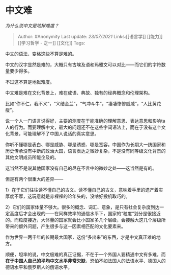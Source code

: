 # 中文难
*为什么说中文是地狱难度？*

> Author: #Anonymity
> Last update: *23/07/2021* 
> Links:[[语言学]] [[能力]] [[学习哲学 - 之一]] [[文化]]
> Tags:    

中文的语法、变格这些不算是难的。

中文的汉字显然是难的，大概只有古埃及语和玛雅文可以对比——而它们的字符数量要少得多。

不过这不算是地狱难度。

中文难是难在文化背景上，难在成语、典故、独有的经典概念和伦理架构。

比如“你不仁，我不义”，“义结金兰”，“气冲斗牛”，“凄凄惨惨戚戚”，“人比黄花瘦”。

说一个人一门语言说得好，主要的测度在于能准确的理解意思、表达意思和影响ta人的行为。而要理解中文，最大的问题还不在这些字词语法上，而在于没有这个文化背景，可能理解不了中国人说话的真实意思。

你听不懂哪是表白、哪是威胁、哪是诱惑、哪是宽容。中国作为长期大一统国家和历史传承没有中断的政治大国，语言表达之微妙复杂，不是没有同等级文化背景的其他文明成员所能企及的。

这当然不是说其他国家没有自己的尽在不言中的微妙之处——这当然是有的。

但是有两个很重大的差异——

1）在于它们往往读不懂自己的古文。读不懂自己的古文，意味着手里的遗产着实厚度不厚，这玩意就是赤裸裸的论年头的，没啥好投机取巧的。

2）它们的国家体量不够大。很多的概念、词汇、意象，是只有社会复杂度到达一定高度后才会出现的——在同样效率的通信水平下，国家的“粒度“划分是很接近的。而粒度接近，大体量的国家就会比小国家多几个层级，会接触大这几个层级所带来的额外问题，产生很多与这一因素相匹配的文化要素来。

作为世界一两千年的长期最大国家，这份“多出来”的东西，才是中文真正难的地方。

顺便，坦率的说，中文极难的真正证据，不在于一个外国人要精通中文有多难，而**在于中国人自己的平均中文水平非常欠缺**，恐怕不如法国人的法语水平、德国人的德语水平和俄罗斯人的俄语水平。



